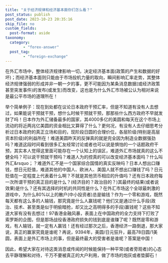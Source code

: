 ```yaml
---
title: "关于经济规律和经济基本面你们怎么看？"
post_status: publish
post_date: 2023-10-23 20:35:16
skip_file: no
custom_fields: 
  post-format: aside
taxonomy:
  category:
        - "forex-answer"
  post_tag:
        - "foreign-exchange"
---
```


在外汇市场中，整体经济规律影响一切，决定经济基本面(政策的产生和数据的好坏)；而经济基本面则只能由于市场投机力量的取向，瞬间影响汇率走势，其整体经济规律强弱的形成并非一朝一夕的事，更不可能因为某条消息数据(或经济政策甚至突发事件)的发布(或发生)而改变，这也是为什么外汇市场被公认为相对来说是最公平市场的道理所在！

举个简单例子：现在到处都在议论日本政府干预汇率，但是不知道有没有人去想过，如果能说干预就干预，想什么时候干预就干预，那那些什么西方政府不早就发财了吗！日本作为外汇储备最多的国家，其4000多亿的美圆和每天在这个市场上流动的将近两兆亿美圆的资金相比又算得了什么？更何况，有没有人去仔细思考分析过日本政府的真正立场和目的，现阶段日圆的合理价位，各层阶级(特别是高层资本阶级)的利益所在！难道美圆昨天的反弹真的就是完全因为制造业数据强劲吗？难道这段时间看到很多汇友经常讨论或者也可以说是惧怕的一个话题政府干预，其实本人觉得这里面可能存在一个认知上的误区，难道外汇市场就真的这么不健全吗？可以说干预就干预吗？难道人为的控真的可以改变经济基本面吗？什么叫外汇&rsquo；？难道外汇不是一个国家综合国情的真实反映吗？日本人想出口赚钱，想日元贬值，难道其他的中国人、欧洲人、美国人就不想出口赚钱了吗？日元贬值在一定程度上代表着什么啊？不就是其他货币相应的升值吗？还有日本政府每一次所谓干预的真正目的是什么？(经济目的？政治目的？)其最终的结果(或者说效果)是什么？还有其选择的时机的共同性是什么？在外汇市场这个全球最刺激的游戏中，为什么80%以上的散户(中小投资者)总是输钱？作为一个零和游戏，既然每天都有这么多的人输钱，那究竟是什么人赢钱呢？他们又是通过什么手段(政治、技术、甚至类是似于明偷暗抢，却又比之高明得多的手段)赢钱呢？这些不知道大家有没有去想过！97香港金融风暴，表面上在中国政府的全力支持下打败了索罗斯的企图，但是那场战役香港政府损失的钱到底是谁赚了呢？既然是零和游戏，有人输钱，就一定有人赢钱！还有经过那次之后，香港经济一路倒退，那大家说，真正的赢家究竟是谁呢？再说，9394年，美圆/日元狂升，最高78日圆/1美圆，表面上是外汇市场上的事，但是最终最大的受害者是谁呢？答案是中国！

因此，希望大家在对待这类消息或传闻的时候能保持一种平常(或者旁观者)的心态去平静理解和对待，千万不要被真正的大户利用，做了市场的炮灰或者垫脚石！
